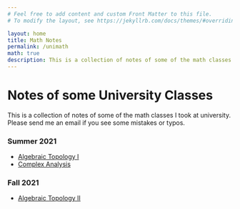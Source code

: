 ```yaml
---
# Feel free to add content and custom Front Matter to this file.
# To modify the layout, see https://jekyllrb.com/docs/themes/#overriding-theme-defaults

layout: home
title: Math Notes
permalink: /unimath
math: true
description: This is a collection of notes of some of the math classes I took at university.
---
```


# Notes of some University Classes

This is a collection of notes of some of the math classes I took at university. Please send me an email if you see some mistakes or typos.

### Summer 2021
 - [Algebraic Topology I](https://atonurc.github.io/assets/MAT431_AT1.pdf)
 - [Complex Analysis](https://atonurc.github.io/assets/MAT314_CA.pdf)
<!-- <object data="assets/dioph.pdf" width="1000" height="1000" type='application/pdf'></object> -->


### Fall 2021
- [Algebraic Topology II](https://atonurc.github.io/assets/MAT432_AT2.pdf)
